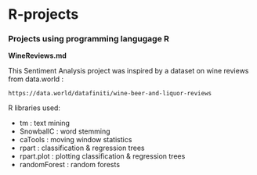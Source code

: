# R-projects

### Projects using programming langugage R


**WineReviews.md**

This Sentiment Analysis project was inspired by a dataset on wine reviews from data.world :

    https://data.world/datafiniti/wine-beer-and-liquor-reviews
    
R libraries used: 
  * tm : text mining 
  * SnowballC : word stemming
  * caTools : moving window statistics 
  * rpart : classification & regression trees
  * rpart.plot : plotting classification & regression trees
  * randomForest : random forests
